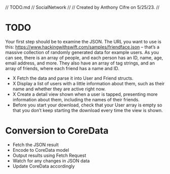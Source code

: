 
//  TODO.md
//  SocialNetwork
//
//  Created by Anthony Cifre on 5/25/23.
//

# TODO

Your first step should be to examine the JSON. The URL you want to use is this: https://www.hackingwithswift.com/samples/friendface.json – that’s a massive collection of randomly generated data for example users.
As you can see, there is an array of people, and each person has an ID, name, age, email address, and more. They also have an array of tag strings, and an array of friends, where each friend has a name and ID.

- X Fetch the data and parse it into User and Friend structs.
- X Display a list of users with a little information about them, such as their name and whether they are active right now.
- X Create a detail view shown when a user is tapped, presenting more information about them, including the names of their friends.
- Before you start your download, check that your User array is empty so that you don’t keep starting the download every time the view is shown.


# Conversion to CoreData

- Fetch the JSON result
- Encode to CoreData model
- Output results using Fetch Request
- Watch for any changes in JSON data
- Update CoreData accordingly 
